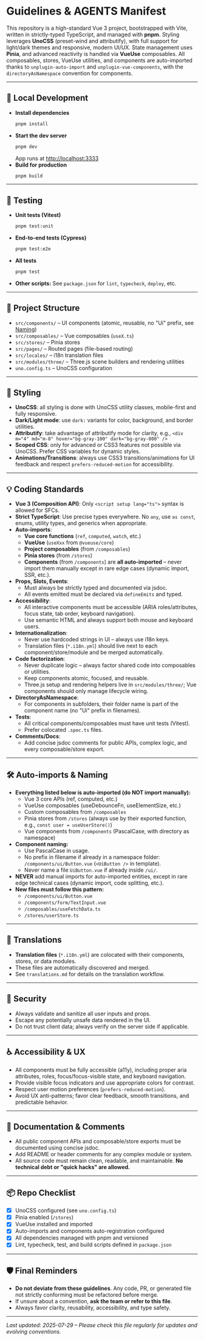 # Guidelines & AGENTS Manifest

This repository is a high-standard Vue 3 project, bootstrapped with Vite, written in strictly-typed TypeScript, and managed with **pnpm**.
Styling leverages **UnoCSS** (preset-wind and attributify), with full support for light/dark themes and responsive, modern UI/UX.
State management uses **Pinia**, and advanced reactivity is handled via **VueUse** composables.
All composables, stores, VueUse utilities, and components are auto-imported thanks to `unplugin-auto-import` and `unplugin-vue-components`, with the `directoryAsNamespace` convention for components.

---

## 🚀 Local Development

- **Install dependencies**
  ```bash
  pnpm install
  ```
- **Start the dev server**
  ```bash
  pnpm dev
  ```
  App runs at <http://localhost:3333>
- **Build for production**
  ```bash
  pnpm build
  ```

---

## 🧪 Testing

- **Unit tests (Vitest)**
  ```bash
  pnpm test:unit
  ```
- **End-to-end tests (Cypress)**
  ```bash
  pnpm test:e2e
  ```
- **All tests**
  ```bash
  pnpm test
  ```
- **Other scripts:**
  See `package.json` for `lint`, `typecheck`, `deploy`, etc.

---

## 📁 Project Structure

- `src/components/` – UI components (atomic, reusable, no "Ui" prefix, see [Naming](#component-naming))
- `src/composables/` – Vue composables (`useX.ts`)
- `src/stores/` – Pinia stores
- `src/pages/` – Routed pages (file-based routing)
- `src/locales/` – i18n translation files
- `src/modules/three/` – Three.js scene builders and rendering utilities
- `uno.config.ts` – UnoCSS configuration

---

## 🎨 Styling

- **UnoCSS**: all styling is done with UnoCSS utility classes, mobile-first and fully responsive.
- **Dark/Light mode**: use `dark:` variants for color, background, and border utilities.
- **Attributify**: take advantage of attributify mode for clarity, e.g.,
  `<div m="4" md="m-8" hover="bg-gray-100" dark="bg-gray-800" />`
- **Scoped CSS**: only for advanced or CSS3 features not possible via UnoCSS. Prefer CSS variables for dynamic styles.
- **Animations/Transitions**: always use CSS3 transitions/animations for UI feedback and respect `prefers-reduced-motion` for accessibility.

---

## 💡 Coding Standards

- **Vue 3 (Composition API)**: Only `<script setup lang="ts">` syntax is allowed for SFCs.
- **Strict TypeScript**: Use precise types everywhere. No `any`, use `as const`, enums, utility types, and generics when appropriate.
- **Auto-imports**:
  - **Vue core functions** (`ref`, `computed`, `watch`, etc.)
  - **VueUse** (`useXxx` from `@vueuse/core`)
  - **Project composables** (from `/composables`)
  - **Pinia stores** (from `/stores`)
  - **Components** (from `/components`)
    are **all auto-imported** – never import them manually except in rare edge cases (dynamic import, SSR, etc.).
- **Props, Slots, Events**:
  - Must always be strictly typed and documented via jsdoc.
  - All events emitted must be declared via `defineEmits` and typed.
- **Accessibility**:
  - All interactive components must be accessible (ARIA roles/attributes, focus state, tab order, keyboard navigation).
  - Use semantic HTML and always support both mouse and keyboard users.
- **Internationalization**:
  - Never use hardcoded strings in UI – always use i18n keys.
  - Translation files (`*.i18n.yml`) should live next to each component/store/module and be merged automatically.
- **Code factorization**:
  - Never duplicate logic – always factor shared code into composables or utilities.
  - Keep components atomic, focused, and reusable.
  - Three.js setup and rendering helpers live in `src/modules/three/`; Vue components should only manage lifecycle wiring.
- **DirectoryAsNamespace**:
  - For components in subfolders, their folder name is part of the component name (no "Ui" prefix in filenames).
- **Tests**:
  - All critical components/composables must have unit tests (Vitest).
  - Prefer colocated `.spec.ts` files.
- **Comments/Docs**:
  - Add concise jsdoc comments for public APIs, complex logic, and every composable/store export.

---

## 🛠️ Auto-imports & Naming

- **Everything listed below is auto-imported (do NOT import manually):**
  - Vue 3 core APIs (ref, computed, etc.)
  - VueUse composables (useDebounceFn, useElementSize, etc.)
  - Custom composables from `/composables`
  - Pinia stores from `/stores` (always use by their exported function, e.g., `const user = useUserStore()`)
  - Vue components from `/components` (PascalCase, with directory as namespace)
- **Component naming:**
  - Use PascalCase in usage.
  - No prefix in filename if already in a namespace folder: `/components/ui/Button.vue` (`<UiButton />` in template).
  - Never name a file `UiButton.vue` if already inside `/ui/`.
- **NEVER** add manual imports for auto-imported entities, except in rare edge technical cases (dynamic import, code splitting, etc.).
- **New files must follow this pattern:**
  - `/components/ui/Button.vue`
  - `/components/form/TextInput.vue`
  - `/composables/useFetchData.ts`
  - `/stores/userStore.ts`

---

## 🧩 Translations

- **Translation files** (`*.i18n.yml`) are colocated with their components, stores, or data modules.
- These files are automatically discovered and merged.
- See `translations.md` for details on the translation workflow.

---

## 🔐 Security

- Always validate and sanitize all user inputs and props.
- Escape any potentially unsafe data rendered in the UI.
- Do not trust client data; always verify on the server side if applicable.

---

## ♿ Accessibility & UX

- All components must be fully accessible (a11y), including proper aria attributes, roles, focus/focus-visible state, and keyboard navigation.
- Provide visible focus indicators and use appropriate colors for contrast.
- Respect user motion preferences (`prefers-reduced-motion`).
- Avoid UX anti-patterns; favor clear feedback, smooth transitions, and predictable behavior.

---

## 📄 Documentation & Comments

- All public component APIs and composable/store exports must be documented using concise jsdoc.
- Add README or header comments for any complex module or system.
- All source code must remain clean, readable, and maintainable.
  **No technical debt or "quick hacks" are allowed.**

---

## 📦 Repo Checklist

- [x] UnoCSS configured (see `uno.config.ts`)
- [x] Pinia enabled (`/stores`)
- [x] VueUse installed and imported
- [x] Auto-imports and components auto-registration configured
- [x] All dependencies managed with pnpm and versioned
- [x] Lint, typecheck, test, and build scripts defined in `package.json`

---

## 🛡️ Final Reminders

- **Do not deviate from these guidelines**. Any code, PR, or generated file not strictly conforming must be refactored before merge.
- If unsure about a convention, **ask the team or refer to this file**.
- Always favor clarity, reusability, accessibility, and type safety.

---

_Last updated: 2025-07-29 – Please check this file regularly for updates and evolving conventions._
